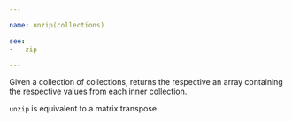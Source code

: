 ```yaml
---

name: unzip(collections)

see:
-   zip

---
```


Given a collection of collections, returns the respective an array containing
the respective values from each inner collection.

`unzip` is equivalent to a matrix transpose.

